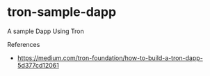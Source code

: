 # tron-sample-dapp
A sample Dapp Using Tron



References 
- https://medium.com/tron-foundation/how-to-build-a-tron-dapp-5d377cd12061
